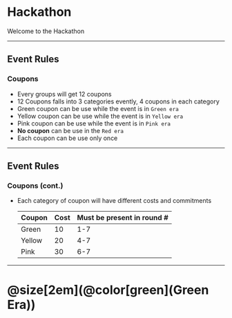 # Hackathon

Welcome to the Hackathon

---

## Event Rules
### Coupons

* Every groups will get 12 coupons
* 12 Coupons falls into 3 categories evently, 4 coupons in each category
* Green coupon can be use while the event is in `Green era`
* Yellow coupon can be use while the event is in `Yellow era`
* Pink coupon can be use while the event is in `Pink era`
* **No coupon** can be use in the `Red era`
* Each coupon can be use only once

---

## Event Rules
### Coupons (cont.)

* Each category of coupon will have different costs and commitments

    | Coupon | Cost | Must be present in round # |
    |--------|------|----------------------------|
    | Green  | 10   | 1-7                        |
    | Yellow | 20   | 4-7                        |
    | Pink   | 30   | 6-7                        |

---

# @size[2em](@color[green](Green Era))